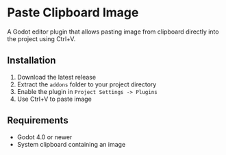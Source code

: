 # Paste Clipboard Image

A Godot editor plugin that allows pasting image from clipboard directly into the project using Ctrl+V.

## Installation

1. Download the latest release
2. Extract the `addons` folder to your project directory
3. Enable the plugin in `Project Settings -> Plugins`
4. Use Ctrl+V to paste image

## Requirements

- Godot 4.0 or newer
- System clipboard containing an image
